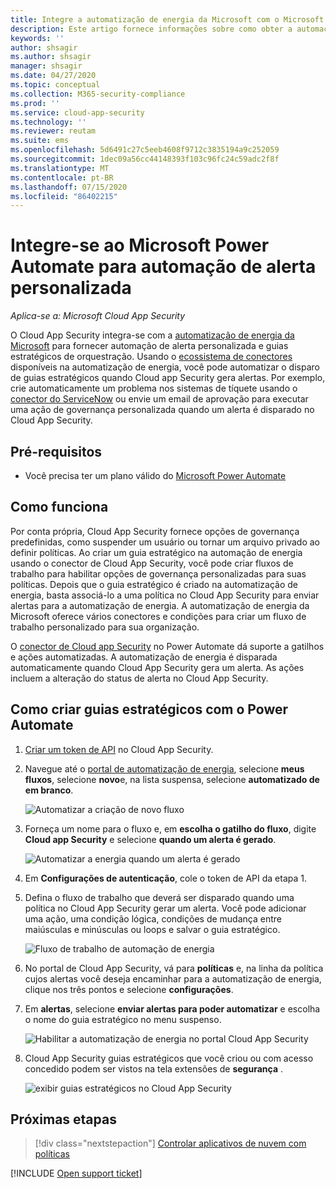 ```yaml
---
title: Integre a automatização de energia da Microsoft com o Microsoft Cloud App Security para obter automação de alerta personalizada
description: Este artigo fornece informações sobre como obter a automação de alertas personalizada integrando a automatização de energia da Microsoft com o Cloud App Security.
keywords: ''
author: shsagir
ms.author: shsagir
manager: shsagir
ms.date: 04/27/2020
ms.topic: conceptual
ms.collection: M365-security-compliance
ms.prod: ''
ms.service: cloud-app-security
ms.technology: ''
ms.reviewer: reutam
ms.suite: ems
ms.openlocfilehash: 5d6491c27c5eeb4608f9712c3835194a9c252059
ms.sourcegitcommit: 1dec09a56cc44148393f103c96fc24c59adc2f8f
ms.translationtype: MT
ms.contentlocale: pt-BR
ms.lasthandoff: 07/15/2020
ms.locfileid: "86402215"
---
```

# <a name="integrate-with-microsoft-power-automate-for-custom-alert-automation"></a>Integre-se ao Microsoft Power Automate para automação de alerta personalizada

*Aplica-se a: Microsoft Cloud App Security*

O Cloud App Security integra-se com a [automatização de energia da Microsoft](https://docs.microsoft.com/flow/getting-started) para fornecer automação de alerta personalizada e guias estratégicos de orquestração. Usando o [ecossistema de conectores](https://docs.microsoft.com/connectors/) disponíveis na automatização de energia, você pode automatizar o disparo de guias estratégicos quando Cloud app Security gera alertas. Por exemplo, crie automaticamente um problema nos sistemas de tíquete usando o [conector do ServiceNow](https://docs.microsoft.com/connectors/service-now/) ou envie um email de aprovação para executar uma ação de governança personalizada quando um alerta é disparado no Cloud App Security.

## <a name="prerequisites"></a>Pré-requisitos

- Você precisa ter um plano válido do [Microsoft Power Automate](https://flow.microsoft.com/pricing)

## <a name="how-it-works"></a>Como funciona

Por conta própria, Cloud App Security fornece opções de governança predefinidas, como suspender um usuário ou tornar um arquivo privado ao definir políticas. Ao criar um guia estratégico na automação de energia usando o conector de Cloud App Security, você pode criar fluxos de trabalho para habilitar opções de governança personalizadas para suas políticas. Depois que o guia estratégico é criado na automatização de energia, basta associá-lo a uma política no Cloud App Security para enviar alertas para a automatização de energia. A automatização de energia da Microsoft oferece vários conectores e condições para criar um fluxo de trabalho personalizado para sua organização.

O [conector de Cloud app Security](https://docs.microsoft.com/connectors/cloudappsecurity/) no Power Automate dá suporte a gatilhos e ações automatizadas. A automatização de energia é disparada automaticamente quando Cloud App Security gera um alerta. As ações incluem a alteração do status de alerta no Cloud App Security.

## <a name="how-to-create-playbooks-with-power-automate"></a>Como criar guias estratégicos com o Power Automate

1. [Criar um token de API](api-tokens.md) no Cloud App Security.

2. Navegue até o [portal de automatização de energia](https://flow.microsoft.com), selecione **meus fluxos**, selecione **novo**e, na lista suspensa, selecione **automatizado de em branco**.

    ![Automatizar a criação de novo fluxo](media/flow-create-new.png)

3. Forneça um nome para o fluxo e, em **escolha o gatilho do fluxo**, digite **Cloud app Security** e selecione **quando um alerta é gerado**.

    ![Automatizar a energia quando um alerta é gerado](media/flow-when-alert.png)

4. Em **Configurações de autenticação**, cole o token de API da etapa 1.

5. Defina o fluxo de trabalho que deverá ser disparado quando uma política no Cloud App Security gerar um alerta. Você pode adicionar uma ação, uma condição lógica, condições de mudança entre maiúsculas e minúsculas ou loops e salvar o guia estratégico.

    ![Fluxo de trabalho de automação de energia](media/flow-workflow.png)

6. No portal de Cloud App Security, vá para **políticas** e, na linha da política cujos alertas você deseja encaminhar para a automatização de energia, clique nos três pontos e selecione **configurações**.
7. Em **alertas**, selecione **enviar alertas para poder automatizar** e escolha o nome do guia estratégico no menu suspenso.

    ![Habilitar a automatização de energia no portal Cloud App Security](media/flow-mcas-config.png)

8. Cloud App Security guias estratégicos que você criou ou com acesso concedido podem ser vistos na tela extensões de **segurança** .

    ![exibir guias estratégicos no Cloud App Security](media/flow-extensions.png)

## <a name="next-steps"></a>Próximas etapas

> [!div class="nextstepaction"]
> [Controlar aplicativos de nuvem com políticas](control-cloud-apps-with-policies.md)

[!INCLUDE [Open support ticket](includes/support.md)]
